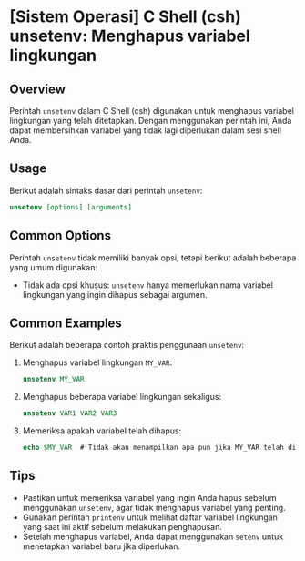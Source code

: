 # [Sistem Operasi] C Shell (csh) unsetenv: Menghapus variabel lingkungan

## Overview
Perintah `unsetenv` dalam C Shell (csh) digunakan untuk menghapus variabel lingkungan yang telah ditetapkan. Dengan menggunakan perintah ini, Anda dapat membersihkan variabel yang tidak lagi diperlukan dalam sesi shell Anda.

## Usage
Berikut adalah sintaks dasar dari perintah `unsetenv`:

```csh
unsetenv [options] [arguments]
```

## Common Options
Perintah `unsetenv` tidak memiliki banyak opsi, tetapi berikut adalah beberapa yang umum digunakan:
- Tidak ada opsi khusus: `unsetenv` hanya memerlukan nama variabel lingkungan yang ingin dihapus sebagai argumen.

## Common Examples
Berikut adalah beberapa contoh praktis penggunaan `unsetenv`:

1. Menghapus variabel lingkungan `MY_VAR`:
    ```csh
    unsetenv MY_VAR
    ```

2. Menghapus beberapa variabel lingkungan sekaligus:
    ```csh
    unsetenv VAR1 VAR2 VAR3
    ```

3. Memeriksa apakah variabel telah dihapus:
    ```csh
    echo $MY_VAR  # Tidak akan menampilkan apa pun jika MY_VAR telah dihapus
    ```

## Tips
- Pastikan untuk memeriksa variabel yang ingin Anda hapus sebelum menggunakan `unsetenv`, agar tidak menghapus variabel yang penting.
- Gunakan perintah `printenv` untuk melihat daftar variabel lingkungan yang saat ini aktif sebelum melakukan penghapusan.
- Setelah menghapus variabel, Anda dapat menggunakan `setenv` untuk menetapkan variabel baru jika diperlukan.